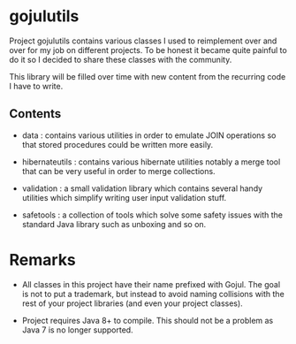 # gojulutils

Project gojulutils contains various classes I used to reimplement over and over for my job on different projects. To be honest it became quite painful to do it so I decided to share these classes with the community.

This library will be filled over time with new content from the recurring code I have to write.

## Contents

* data : contains various utilities in order to emulate JOIN operations so that stored procedures could be written more easily.

* hibernateutils : contains various hibernate utilities notably a merge tool that can be very useful in order to merge collections.

* validation : a small validation library which contains several handy utilities which simplify writing user input validation stuff.

* safetools : a collection of tools which solve some safety issues with the standard Java library such as unboxing and so on.

# Remarks

* All classes in this project have their name prefixed with Gojul. The goal is not to put a trademark, but instead to avoid naming collisions with the rest of your project libraries (and even your project classes).

* Project requires Java 8+ to compile. This should not be a problem as Java 7 is no longer supported.
